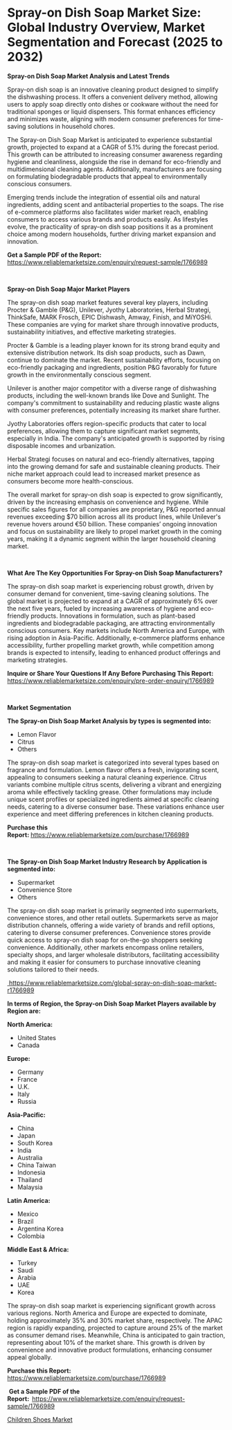 <p><h1>Spray-on Dish Soap Market Size: Global Industry Overview, Market Segmentation and Forecast (2025 to 2032)</h1></p><p><strong>Spray-on Dish Soap Market Analysis and Latest Trends</strong></p>
<p><p>Spray-on dish soap is an innovative cleaning product designed to simplify the dishwashing process. It offers a convenient delivery method, allowing users to apply soap directly onto dishes or cookware without the need for traditional sponges or liquid dispensers. This format enhances efficiency and minimizes waste, aligning with modern consumer preferences for time-saving solutions in household chores.</p><p>The Spray-on Dish Soap Market is anticipated to experience substantial growth, projected to expand at a CAGR of 5.1% during the forecast period. This growth can be attributed to increasing consumer awareness regarding hygiene and cleanliness, alongside the rise in demand for eco-friendly and multidimensional cleaning agents. Additionally, manufacturers are focusing on formulating biodegradable products that appeal to environmentally conscious consumers.</p><p>Emerging trends include the integration of essential oils and natural ingredients, adding scent and antibacterial properties to the soaps. The rise of e-commerce platforms also facilitates wider market reach, enabling consumers to access various brands and products easily. As lifestyles evolve, the practicality of spray-on dish soap positions it as a prominent choice among modern households, further driving market expansion and innovation.</p></p>
<p><strong>Get a Sample PDF of the Report:&nbsp;</strong> <a href="https://www.reliablemarketsize.com/enquiry/request-sample/1766989?utm_campaign=1743&utm_medium=2&utm_source=Github&utm_content=ia&utm_term=09022025&utm_id=spray-on-dish-soap">https://www.reliablemarketsize.com/enquiry/request-sample/1766989</a></p>
<p>&nbsp;</p>
<p><strong>Spray-on Dish Soap Major Market Players</strong></p>
<p><p>The spray-on dish soap market features several key players, including Procter & Gamble (P&G), Unilever, Jyothy Laboratories, Herbal Strategi, ThinkSafe, MARK Frosch, EPIC Dishwash, Amway, Finish, and MiYOSHi. These companies are vying for market share through innovative products, sustainability initiatives, and effective marketing strategies.</p><p>Procter & Gamble is a leading player known for its strong brand equity and extensive distribution network. Its dish soap products, such as Dawn, continue to dominate the market. Recent sustainability efforts, focusing on eco-friendly packaging and ingredients, position P&G favorably for future growth in the environmentally conscious segment.</p><p>Unilever is another major competitor with a diverse range of dishwashing products, including the well-known brands like Dove and Sunlight. The company's commitment to sustainability and reducing plastic waste aligns with consumer preferences, potentially increasing its market share further.</p><p>Jyothy Laboratories offers region-specific products that cater to local preferences, allowing them to capture significant market segments, especially in India. The company's anticipated growth is supported by rising disposable incomes and urbanization.</p><p>Herbal Strategi focuses on natural and eco-friendly alternatives, tapping into the growing demand for safe and sustainable cleaning products. Their niche market approach could lead to increased market presence as consumers become more health-conscious.</p><p>The overall market for spray-on dish soap is expected to grow significantly, driven by the increasing emphasis on convenience and hygiene. While specific sales figures for all companies are proprietary, P&G reported annual revenues exceeding $70 billion across all its product lines, while Unilever's revenue hovers around €50 billion. These companies’ ongoing innovation and focus on sustainability are likely to propel market growth in the coming years, making it a dynamic segment within the larger household cleaning market.</p></p>
<p>&nbsp;</p>
<p><strong>What Are The Key Opportunities For Spray-on Dish Soap Manufacturers?</strong></p>
<p><p>The spray-on dish soap market is experiencing robust growth, driven by consumer demand for convenient, time-saving cleaning solutions. The global market is projected to expand at a CAGR of approximately 6% over the next five years, fueled by increasing awareness of hygiene and eco-friendly products. Innovations in formulation, such as plant-based ingredients and biodegradable packaging, are attracting environmentally conscious consumers. Key markets include North America and Europe, with rising adoption in Asia-Pacific. Additionally, e-commerce platforms enhance accessibility, further propelling market growth, while competition among brands is expected to intensify, leading to enhanced product offerings and marketing strategies.</p></p>
<p><strong>Inquire or Share Your Questions If Any Before Purchasing This Report:</strong> <a href="https://www.reliablemarketsize.com/enquiry/pre-order-enquiry/1766989?utm_campaign=1743&utm_medium=2&utm_source=Github&utm_content=ia&utm_term=09022025&utm_id=spray-on-dish-soap">https://www.reliablemarketsize.com/enquiry/pre-order-enquiry/1766989</a></p>
<p>&nbsp;</p>
<p><strong>Market Segmentation</strong></p>
<p><strong>The Spray-on Dish Soap Market Analysis by types is segmented into:</strong></p>
<p><ul><li>Lemon Flavor</li><li>Citrus</li><li>Others</li></ul></p>
<p><p>The spray-on dish soap market is categorized into several types based on fragrance and formulation. Lemon flavor offers a fresh, invigorating scent, appealing to consumers seeking a natural cleaning experience. Citrus variants combine multiple citrus scents, delivering a vibrant and energizing aroma while effectively tackling grease. Other formulations may include unique scent profiles or specialized ingredients aimed at specific cleaning needs, catering to a diverse consumer base. These variations enhance user experience and meet differing preferences in kitchen cleaning products.</p></p>
<p><strong>Purchase this Report:&nbsp;</strong><a href="https://www.reliablemarketsize.com/purchase/1766989?utm_campaign=1743&utm_medium=2&utm_source=Github&utm_content=ia&utm_term=09022025&utm_id=spray-on-dish-soap">https://www.reliablemarketsize.com/purchase/1766989</a></p>
<p>&nbsp;</p>
<p><strong>The Spray-on Dish Soap Market Industry Research by Application is segmented into:</strong></p>
<p><ul><li>Supermarket</li><li>Convenience Store</li><li>Others</li></ul></p>
<p><p>The spray-on dish soap market is primarily segmented into supermarkets, convenience stores, and other retail outlets. Supermarkets serve as major distribution channels, offering a wide variety of brands and refill options, catering to diverse consumer preferences. Convenience stores provide quick access to spray-on dish soap for on-the-go shoppers seeking convenience. Additionally, other markets encompass online retailers, specialty shops, and larger wholesale distributors, facilitating accessibility and making it easier for consumers to purchase innovative cleaning solutions tailored to their needs.</p></p>
<p><a href="https://www.reliablemarketsize.com/global-spray-on-dish-soap-market-r1766989?utm_campaign=1743&utm_medium=2&utm_source=Github&utm_content=ia&utm_term=09022025&utm_id=spray-on-dish-soap">&nbsp;https://www.reliablemarketsize.com/global-spray-on-dish-soap-market-r1766989</a></p>
<p><strong>In terms of Region, the Spray-on Dish Soap Market Players available by Region are:</strong></p>
<p>
    <p> <strong> North America: </strong>
        <ul>
            <li>United States</li>
            <li>Canada</li>
        </ul>
        </p> 
    <p> <strong> Europe: </strong>
        <ul>
            <li>Germany</li>
            <li>France</li>
            <li>U.K.</li>
            <li>Italy</li>
            <li>Russia</li>
        </ul>
        </p> 
    <p> <strong> Asia-Pacific: </strong>
        <ul>
            <li>China</li>
            <li>Japan</li>
            <li>South Korea</li>
            <li>India</li>
            <li>Australia</li>
            <li>China Taiwan</li>
            <li>Indonesia</li>
            <li>Thailand</li>
            <li>Malaysia</li>
        </ul>
        </p> 
    <p> <strong> Latin America: </strong>
        <ul>
            <li>Mexico</li>
            <li>Brazil</li>
            <li>Argentina Korea</li>
            <li>Colombia</li>
        </ul>
        </p> 
    <p> <strong> Middle East & Africa: </strong>
        <ul>
            <li>Turkey</li>
            <li>Saudi</li>
            <li>Arabia</li>
            <li>UAE</li>
            <li>Korea</li>
        </ul>
    </p>
    </p>
<p><p>The spray-on dish soap market is experiencing significant growth across various regions. North America and Europe are expected to dominate, holding approximately 35% and 30% market share, respectively. The APAC region is rapidly expanding, projected to capture around 25% of the market as consumer demand rises. Meanwhile, China is anticipated to gain traction, representing about 10% of the market share. This growth is driven by convenience and innovative product formulations, enhancing consumer appeal globally.</p></p>
<p><strong>Purchase this Report: </strong><a href="https://www.reliablemarketsize.com/purchase/1766989?utm_campaign=1743&utm_medium=2&utm_source=Github&utm_content=ia&utm_term=09022025&utm_id=spray-on-dish-soap">https://www.reliablemarketsize.com/purchase/1766989</a></p>
<p>&nbsp;<strong>Get a Sample PDF of the Report:&nbsp;&nbsp;</strong><a href="https://www.reliablemarketsize.com/enquiry/request-sample/1766989?utm_campaign=1743&utm_medium=2&utm_source=Github&utm_content=ia&utm_term=09022025&utm_id=spray-on-dish-soap">https://www.reliablemarketsize.com/enquiry/request-sample/1766989</a></p>
<p><strong></strong></p>
<p><p><a href="https://github.com/mookiesville/Market-Research-Report-List-1/blob/main/children-shoes-market.md?utm_campaign=1743&utm_medium=2&utm_source=Github&utm_content=ia&utm_term=09022025&utm_id=spray-on-dish-soap">Children Shoes Market</a></p></p>